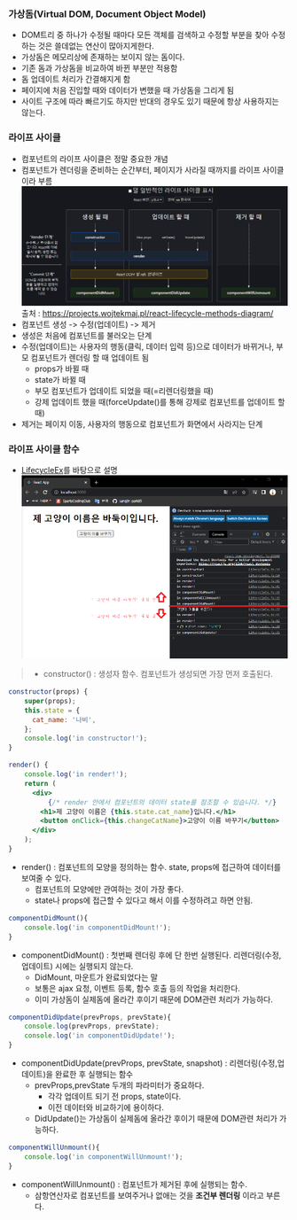 ### 가상돔(Virtual DOM, Document Object Model)
- DOM트리 중 하나가 수정될 때마다 모든 객체를 검색하고 수정할 부분을 찾아 수정하는 것은 쓸데없는 연산이 많아지게한다.
- 가상돔은 메모리상에 존재하는 보이지 않는 돔이다.
- 기존 돔과 가상돔을 비교하여 바뀐 부분만 적용함
- 돔 업데이트 처리가 간결해지게 함
- 페이지에 처음 진입할 때와 데이터가 변했을 때 가상돔을 그리게 됨
- 사이트 구조에 따라 빠르기도 하지만 반대의 경우도 있기 때문에 항상 사용하지는 않는다.

### 라이프 사이클
- 컴포넌트의 라이프 사이클은 정말 중요한 개념
- 컴포넌트가 렌더링을 준비하는 순간부터, 페이지가 사라질 때까지를 라이프 사이클이라 부름
![life_cycle](../image/life_cycle.png)
        출처 : https://projects.wojtekmaj.pl/react-lifecycle-methods-diagram/
- 컴포넌트 생성 -> 수정(업데이트) -> 제거
- 생성은 처음에 컴포넌트를 불러오는 단계
- 수정(업데이트)는 사용자의 행동(클릭, 데이터 입력 등)으로 데이터가 바뀌거나, 부모 컴포넌트가 렌더링 할 때 업데이트 됨
    - props가 바뀔 때
    - state가 바뀔 때
    - 부모 컴포넌트가 업데이트 되었을 때(=리렌더링했을 때)
    - 강제 업데이트 했을 때(forceUpdate()를 통해 강제로 컴포넌트를 업데이트 할 때)
- 제거는 페이지 이동, 사용자의 행동으로 컴포넌트가 화면에서 사라지는 단계

### 라이프 사이클 함수
- [LifecycleEx](../lifecycle/src/LifecycleEx.js)를 바탕으로 설명
![LifecycleEx](../image/LifecycleEx.png)
> - constructor() : 생성자 함수. 컴포넌트가 생성되면 가장 먼저 호출된다.
```jsx
constructor(props) {
    super(props);
    this.state = {
      cat_name: '나비',
    };
    console.log('in constructor!');
}
```

```jsx
render() {
    console.log('in render!');
    return (
      <div>
          {/* render 안에서 컴포넌트의 데이터 state를 참조할 수 있습니다. */}
        <h1>제 고양이 이름은 {this.state.cat_name}입니다.</h1>
        <button onClick={this.changeCatName}>고양이 이름 바꾸기</button>
      </div>
    );
}
```
- render() : 컴포넌트의 모양을 정의하는 함수. state, props에 접근하여 데이터를 보여줄 수 있다.
    - 컴포넌트의 모양에만 관여하는 것이 가장 좋다.
    - state나 props에 접근할 수 있다고 해서 이를 수정하려고 하면 안됨.
```jsx
componentDidMount(){
    console.log('in componentDidMount!');
}
```
- componentDidMount() : 첫번째 렌더링 후에 단 한번 실행된다. 리렌더링(수정,업데이트) 시에는 실행되지 않는다.
    - DidMount, 마운트가 완료되었다는 말
    - 보통은 ajax 요청, 이벤트 등록, 함수 호출 등의 작업을 처리한다.
    - 이미 가상돔이 실제돔에 올라간 후이기 때문에 DOM관련 처리가 가능하다.
```jsx
componentDidUpdate(prevProps, prevState){
    console.log(prevProps, prevState);
    console.log('in componentDidUpdate!');
}
```
- componentDidUpdate(prevProps, prevState, snapshot) : 리렌더링(수정,업데이트)을 완료한 후 실행되는 함수
    - prevProps,prevState 두개의 파라미터가 중요하다. 
        - 각각 업데이트 되기 전 props, state이다. 
        - 이전 데이터와 비교하기에 용이하다.
    - DidUpdate()는 가상돔이 실제돔에 올라간 후이기 때문에 DOM관련 처리가 가능하다.
```jsx
componentWillUnmount(){
    console.log('in componentWillUnmount!');
}
```
- componentWillUnmount() : 컴포넌트가 제거된 후에 실행되는 함수.
    - 삼항연산자로 컴포넌트를 보여주거나 없애는 것을 __조건부 렌더링__ 이라고 부른다.